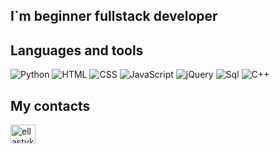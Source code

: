 ## I`m beginner fullstack developer

## Languages and tools


![Python](https://img.shields.io/badge/-Python-090909?style=for-the-badge&logo=Python&logoColor=00648B)
![HTML](https://img.shields.io/badge/-HTML-090909?style=for-the-badge&logo=Html&logoColor=00648B)
![CSS](https://img.shields.io/badge/-CSS-090909?style=for-the-badge&logo=css&logoColor=00648B)
![JavaScript](https://img.shields.io/badge/-JavaScript-090909?style=for-the-badge&logo=JavaScript&logoColor=E9D54D)
![jQuery](https://img.shields.io/badge/-jQuery-090909?style=for-the-badge&logo=jQuery&logoColor=00648B)
![Sql](https://img.shields.io/badge/-Sql-090909?style=for-the-badge&logo=mysql&logoColor=00648B)
![C++](https://img.shields.io/badge/-C++-090909?style=for-the-badge&logo=C%2b%2b&logoColor=6296CC)

## My contacts
<p align="left">
<a href="https://t.me/ellastyko" target="blank"><img align="center" src="https://cdn.jsdelivr.net/npm/simple-icons@v4/icons/telegram.svg" alt="ellastyko" height="30" width="40" /></a>
</p>
